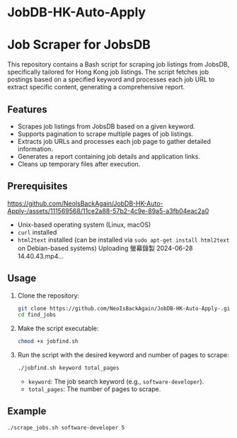 # JobDB-HK-Auto-Apply
# Job Scraper for JobsDB

This repository contains a Bash script for scraping job listings from JobsDB, specifically tailored for Hong Kong job listings. The script fetches job postings based on a specified keyword and processes each job URL to extract specific content, generating a comprehensive report.

## Features

- Scrapes job listings from JobsDB based on a given keyword.
- Supports pagination to scrape multiple pages of job listings.
- Extracts job URLs and processes each job page to gather detailed information.
- Generates a report containing job details and application links.
- Cleans up temporary files after execution.

## Prerequisites

https://github.com/NeoIsBackAgain/JobDB-HK-Auto-Apply-/assets/111569568/11ce2a88-57b2-4c9e-89a5-a3fb04eac2a0



- Unix-based operating system (Linux, macOS)
- `curl` installed
- `html2text` installed (can be installed via `sudo apt-get install html2text` on Debian-based systems)
Uploading 螢幕錄製 2024-06-28 14.40.43.mp4…
## Usage

1. Clone the repository:

    ```bash
    git clone https://github.com/NeoIsBackAgain/JobDB-HK-Auto-Apply-.git
    cd find_jobs
    ```

2. Make the script executable:

    ```bash
    chmod +x jobfind.sh
    ```

3. Run the script with the desired keyword and number of pages to scrape:

    ```bash
    ./jobfind.sh keyword total_pages
    ```

    - `keyword`: The job search keyword (e.g., `software-developer`).
    - `total_pages`: The number of pages to scrape.

## Example

```bash
./scrape_jobs.sh software-developer 5

